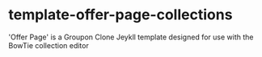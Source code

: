 # template-offer-page-collections
 'Offer Page' is a Groupon Clone Jeykll template designed for use with the BowTie collection editor
